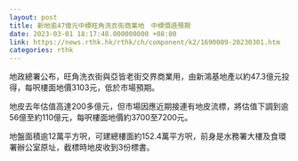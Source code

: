 ```yaml
---
layout: post
title: 新地逾47億元中標旺角洗衣街商業地　中標價遜預期
date: 2023-03-01 18:17:48.000000000 +08:00
link: https://news.rthk.hk/rthk/ch/component/k2/1690009-20230301.htm
categories: rthk
---
```


地政總署公布，旺角洗衣街與亞皆老街交界商業用，由新鴻基地產以約47.3億元投得，每呎樓面地價3103元，低於市場預期。

地皮去年估值高達200多億元，但市場因應近期接連有地皮流標，將估值下調到逾56億至約110億元，每呎樓面地價約3700至7200元。

地盤面積逾12萬平方呎，可建總樓面約152.4萬平方呎，前身是水務署大樓及食環署辦公室原址，截標時地皮收到3份標書。
